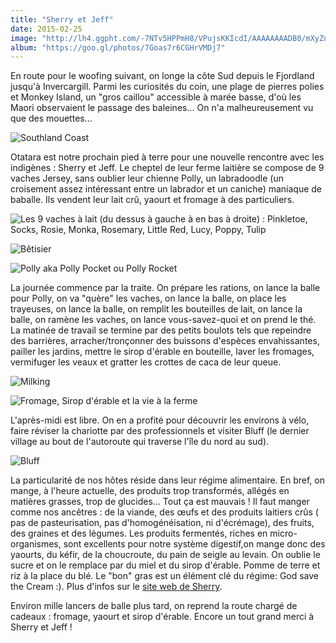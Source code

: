 ```yaml
---
title: "Sherry et Jeff"
date: 2015-02-25
image: "http://lh4.ggpht.com/-7NTv5HPPmH8/VPujsKKIcdI/AAAAAAAADB0/mXyZuivmRro/s1280/upload_-1.jpg"
album: "https://goo.gl/photos/7Goas7r6CGHrVMDj7"
---
```


En route pour le woofing suivant, on longe la côte Sud depuis le Fjordland jusqu'à Invercargill. Parmi les curiosités du coin, une plage de pierres polies et Monkey Island, un "gros caillou" accessible à marée basse, d'où les Maori observaient le passage des baleines... On n'a malheureusement vu que des mouettes... 

![Southland Coast](http://lh5.ggpht.com/-QwXXvNas0tc/VPwT8SanNeI/AAAAAAAADN4/UkmnrbszT9k/s1280/upload_-1.jpg)

Otatara est notre prochain pied à terre pour une nouvelle rencontre avec les indigènes : Sherry et Jeff. Le cheptel de leur ferme laitière se compose de 9 vaches Jersey, sans oublier leur chienne Polly, un labradoodle (un croisement assez intéressant entre un labrador et un caniche) maniaque de baballe. Ils vendent leur lait crû, yaourt et fromage à des particuliers.

![Les 9 vaches à lait (du dessus à gauche à en bas à droite) : Pinkletoe, Socks, Rosie, Monka, Rosemary, Little Red, Lucy, Poppy, Tulip](http://lh4.ggpht.com/-hC-QZFwWo50/VPwT5iGdxNI/AAAAAAAADNw/AEffhnlzwCE/s1280/upload_-1.jpg)

![Bêtisier](http://lh4.ggpht.com/-BZ2FxKZHzGE/VPwTu12oitI/AAAAAAAADNQ/vQgStIdadCg/s1280/upload_-1.jpg)

![Polly aka Polly Pocket ou Polly Rocket](http://lh6.ggpht.com/-HkioMEYRmxg/VPwT0cygO2I/AAAAAAAADNg/I_KzSS2LIXI/s1280/upload_-1.jpg)

La journée commence par la traite. On prépare les rations, on lance la balle pour Polly, on va "quère" les vaches, on lance la balle, on place les trayeuses, on lance la balle, on remplit les bouteilles de lait, on lance la balle, on ramène les vaches, on lance vous-savez-quoi et on prend le thé. La matinée de travail se termine par des petits boulots tels que repeindre des barrières, arracher/tronçonner des buissons d'espèces envahissantes, pailler les jardins, mettre le sirop d'érable en bouteille, laver les fromages, vermifuger les veaux et gratter les crottes de caca de leur queue.

![Milking](http://lh5.ggpht.com/-9ghEw87mhdg/VPwTxoVSUkI/AAAAAAAADNY/y4HwYphUe5M/s1280/upload_-1.jpg)

![Fromage, Sirop d'érable et la vie à la ferme](http://lh6.ggpht.com/-ytTOHGG9AEc/VPwT29J6L_I/AAAAAAAADNo/8zcWCcPJ1PI/s1280/upload_-1.jpg)

L'après-midi est libre. On en a profité pour découvrir les environs à vélo, faire réviser la chariotte par des professionnels et visiter Bluff (le dernier village au bout de l'autoroute qui traverse l'île du nord au sud).

![Bluff](http://lh4.ggpht.com/-tTWQ7WpN3jg/VQJcK-yWvNI/AAAAAAAADQM/x2c0ERdU5zY/s1280/upload_-1.jpg)


La particularité de nos hôtes réside dans leur régime alimentaire. En bref, on mange, à l'heure actuelle, des produits trop transformés, allégés en matières grasses, trop de glucides... Tout ça est mauvais ! Il faut manger comme nos ancêtres : de la viande, des œufs et des produits laitiers crûs ( pas de pasteurisation, pas d'homogénéisation, ni d'écrémage), des fruits, des graines et des légumes. Les produits fermentés, riches en micro-organismes, sont excellents pour notre système digestif,on mange donc des yaourts, du kéfir, de la choucroute, du pain de seigle au levain. On oublie le sucre et on le remplace par du miel et du sirop d'érable. Pomme de terre et riz à la place du blé. Le "bon" gras est un élément clé du régime: God save the Cream :). Plus d'infos sur le [site web de Sherry](http://www.thecroft.net.nz).


Environ mille lancers de balle plus tard, on reprend la route chargé de cadeaux : fromage, yaourt et sirop d'érable. Encore un tout grand merci à Sherry et Jeff !

